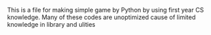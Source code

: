 This is a file for making simple game by Python by using first year CS knowledge. Many of these codes are unoptimized cause of limited knowledge in library and ulities
